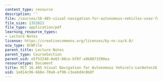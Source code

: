 ```yaml
---
content_type: resource
description: ''
file: /courses/16-485-visual-navigation-for-autonomous-vehicles-vnav-fall-2020/1e814c96668e70a8af90c3eabd4c8b8f_MIT16_485F20_lec16.pdf
file_size: 1353821
file_type: application/pdf
learning_resource_types:
- Lecture Notes
license: https://creativecommons.org/licenses/by-nc-sa/4.0/
ocw_type: OCWFile
parent_title: Lecture Notes
parent_type: CourseSection
parent_uid: e5f53240-de03-08ce-bf8f-a9b8873390ea
resourcetype: Document
title: MIT 16.485 Visual Navigation for Autonomous Vehicels-LecNotes16
uid: 1e814c96-668e-70a8-af90-c3eabd4c8b8f
---
```

